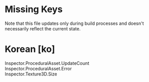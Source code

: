 # Missing Keys
Note that this file updates only during build processes and doesn't necessarily reflect the current state.

# Korean [ko]
Inspector.ProceduralAsset.UpdateCount  
Inspector.ProceduralAsset.Error  
Inspector.Texture3D.Size  

